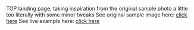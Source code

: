TOP landing page, taking inspiration from the original sample photo a little too literally with some minor tweaks
See original sample image here: [click here](https://cdn.statically.io/gh/TheOdinProject/curriculum/81a5d553f4073e593d23a6ab00d50eef8620796d/foundations/html_css/project/imgs/01.png)
See live example here: [click here](https://eebwab.github.io/TOP-Landing-Page/)

